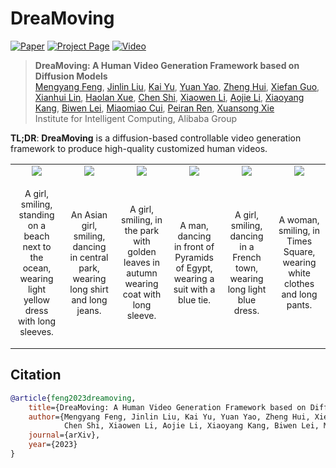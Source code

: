 # DreaMoving

[![Paper](https://img.shields.io/badge/cs.CV-Paper-b31b1b?logo=arxiv&logoColor=red)](https://arxiv.org/abs/2312.05107)
[![Project Page](https://img.shields.io/badge/DreaMoving-Website-green?logo=googlechrome&logoColor=green)](https://dreamoving.github.io/dreamoving)
[![Video](https://img.shields.io/badge/YouTube-Video-c4302b?logo=youtube&logoColor=red)](https://github.com/dreamoving/dreamoving-project)

> **DreaMoving: A Human Video Generation Framework based on Diffusion Models**<br>
> [Mengyang Feng](https://github.com/ArcherFMY), [Jinlin Liu](), [Kai Yu](), [Yuan Yao](), [Zheng Hui](), [Xiefan Guo](), [Xianhui Lin](), [Haolan Xue](), [Chen Shi](), [Xiaowen Li](), [Aojie Li](), [Xiaoyang Kang](), [Biwen Lei](), [Miaomiao Cui](), [Peiran Ren](), [Xuansong Xie]()<br>
> Institute for Intelligent Computing, Alibaba Group

<strong>TL;DR</strong>: <strong>DreaMoving</strong> is a diffusion-based controllable video generation framework to produce high-quality customized human videos.

<table border="0" cellspacing="0" cellpadding="0" align="center">
    <tr>
        <td align="center" valign="middle">
            <img src="assets/videos/teaser/1.gif">
        </td>
        <td align="center" valign="middle">
            <img src="assets/videos/teaser/2.gif">
        </td>
        <td align="center" valign="middle">
            <img src="assets/videos/teaser/3.gif">
        </td>
        <td align="center" valign="middle">
            <img src="assets/videos/teaser/4.gif">
        </td>
        <td align="center" valign="middle">
            <img src="assets/videos/teaser/5.gif">
        </td>
        <td align="center" valign="middle">
            <img src="assets/videos/teaser/6.gif">
        </td>
    </tr>
    <tr>
        <td align="center" valign="middle" width="16%">
            <p style="font-size: 14px;" align="center">
                A girl, smiling, standing on a beach next to the ocean, wearing light yellow dress with long sleeves.
            </p>
        </td>
        <td align="center" valign="middle" width="16%">
            <p style="font-size: 14px;" align="center">
                An Asian girl, smiling, dancing in central park, wearing long shirt and long jeans.
            </p>
        </td>
        <td align="center" valign="middle" width="16%">
            <p style="font-size: 14px;" align="center">
                A girl, smiling, in the park with golden leaves in autumn wearing coat with long sleeve.
            </p>
        </td>
        <td align="center" valign="middle" width="16%">
            <p style="font-size: 14px;" align="center">
                A man, dancing in front of Pyramids of Egypt, wearing a suit with a blue tie.
            </p>
        </td>
        <td align="center" valign="middle" width="16%">
            <p style="font-size: 14px;" align="center">
                A girl, smiling, dancing in a French town, wearing long light blue dress.
            </p>
        </td>
        <td align="center" valign="middle" width="16%">
            <p style="font-size: 14px;" align="center">
                A woman, smiling, in Times Square, wearing white clothes and long pants.
            </p>
        </td>
    </tr>
</table>

## Citation

```bibtex
@article{feng2023dreamoving,
    title={DreaMoving: A Human Video Generation Framework based on Diffusion Models},
    author={Mengyang Feng, Jinlin Liu, Kai Yu, Yuan Yao, Zheng Hui, Xiefan Guo, Xianhui Lin, Haolan Xue,
            Chen Shi, Xiaowen Li, Aojie Li, Xiaoyang Kang, Biwen Lei, Miaomiao Cui, Peiran Ren, Xuansong Xie},
    journal={arXiv},
    year={2023}
}
```
